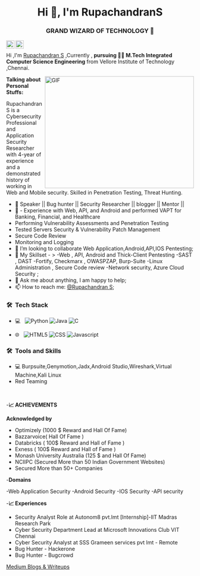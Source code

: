 <h1 align="center">Hi 👋, I'm RupachandranS</h1> <h3 align="center">GRAND WIZARD OF TECHNOLOGY 🖖</h3>



<a href="https://www.linkedin.com/in/rupachandrans/">
  <img align="left" alt="Rupachandran's LinkedIN" width="22px" src="https://cdn.jsdelivr.net/npm/simple-icons@v3/icons/linkedin.svg" />
</a>
<a href="https://github.com/Rupachandran">
  <img align="left" alt="Rupachandran's Github" width="22px" src="https://cdn.jsdelivr.net/npm/simple-icons@3.13.0/icons/github.svg" />
</a>
<br />



Hi ,I'm [Rupachandran S](https://www.linkedin.com/in/rupachandrans/) ,Currently ,<strong> pursuing 👩‍💻 M.Tech Integrated Computer Science Engineering</strong> from Vellore Institute of Technology ,Chennai.


 <img align="right" alt="GIF" src="https://miro.medium.com/max/1600/0*K2WLMTExLyida7OR.gif" width="400" height="300" />

**Talking about Personal Stuffs:**

Rupachandran S is a Cybersecurity Professional and Application Security Researcher with 4-year of experience and a demonstrated history of working in Web and Mobile security. Skilled in Penetration Testing, Threat Hunting.

- 🔭 Speaker || Bug hunter || Security Researcher || blogger || Mentor ||
- 🌱 - Experience with Web, API, and Android and performed VAPT for Banking, Financial, and Healthcare
- Performing Vulnerability Assessments and Penetration Testing
- Tested Servers Security & Vulnerability Patch Management 
- Secure Code Review 
- Monitoring and Logging 
- 👯 I’m looking to collaborate Web Application,Android,API,IOS Pentesting;
- 🤔 My Skillset - >
-Web , API, Android and Thick-Client Pentesting
-SAST , DAST 
-Fortify, Checkmarx , OWASPZAP, Burp-Suite
-Linux Administration , Secure Code review
-Network security, Azure Cloud Security ;  
- 💬 Ask me about anything, I am happy to help;
- 📫 How to reach me: [@Rupachandran S](https://www.linkedin.com/in/rupachandrans/);

<h3> 🛠 &nbsp;Tech Stack</h3>

- 💻 &nbsp;
  ![Python](https://img.shields.io/badge/-Python-333333?style=flat&logo=python)
  ![Java](https://img.shields.io/badge/-Java-333333?style=flat&logo=Java&logoColor=007396)
  ![C](https://img.shields.io/badge/-C-333333?style=flat&logo=C)

 
- 🌐 &nbsp;
  ![HTML5](https://img.shields.io/badge/-HTML5-333333?style=flat&logo=HTML5)
  ![CSS](https://img.shields.io/badge/-CSS-333333?style=flat&logo=CSS3&logoColor=1572B6)
  ![Javascript](https://img.shields.io/badge/-Javascript-333333?style=flat&logo=javascript)

<h3> 🛠 &nbsp;Tools and Skills</h3>

-  💻 Burpsuite,Genymotion,Jadx,Android Studio,Wireshark,Virtual Machine,Kali Linux
-  Red Teaming

<br/>
  

-**📈 ACHIEVEMENTS**

 **Acknowledged by**
- Optimizely (1000 $ Reward and Hall Of Fame)
- Bazzarvoice( Hall Of Fame )
- Databricks ( 100$ Reward and Hall of Fame )
- Exness ( 100$ Reward and Hall of Fame )
- Monash University Australia (125 $ and Hall Of Fame)
-  NCIIPC (Secured More than 50 Indian Government Websites)
-  Secured More than 50+ Companies

-**Domains**

-Web Application Security
-Android Security
-IOS Security
-API security

-**📈 Experiences**

- Security Analyst Role at Autonom8 pvt.lmt [Internship]-IIT Madras Research Park
- Cyber Security Department Lead at Microsoft Innovations Club VIT Chennai
- Cyber Security Analyst at SSS Grameen services pvt lmt - Remote
- Bug Hunter - Hackerone
- Bug Hunter - Bugcrowd

[Medium Blogs & Writeups](https://medium.com/@rupachandrans)
<br/>

